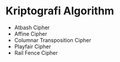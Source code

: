 # Kriptografi Algorithm
 - Atbash Cipher
 - Affine Cipher
 - Columnar Transposition Cipher
 - Playfair Cipher
 - Rail Fence Cipher
